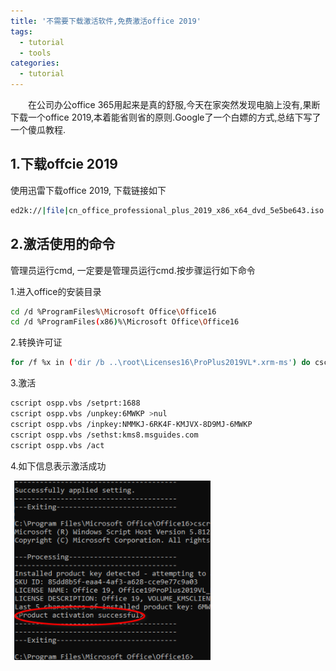 ```yaml
---
title: '不需要下载激活软件,免费激活office 2019'
tags:
  - tutorial
  - tools
categories:
  - tutorial
---
```

&emsp;&emsp;在公司办公office 365用起来是真的舒服,今天在家突然发现电脑上没有,果断下载一个office 2019,本着能省则省的原则.Google了一个白嫖的方式,总结下写了一个傻瓜教程.

 
## 1.下载offcie 2019 
使用迅雷下载office 2019, 下载链接如下
```bash
ed2k://|file|cn_office_professional_plus_2019_x86_x64_dvd_5e5be643.iso|3775004672|1E4FFA5240F21F60DC027F73F1C62FF4|/
```

## 2.激活使用的命令
管理员运行cmd, 一定要是管理员运行cmd.按步骤运行如下命令

1.进入office的安装目录
```bash
cd /d %ProgramFiles%\Microsoft Office\Office16
cd /d %ProgramFiles(x86)%\Microsoft Office\Office16
```

2.转换许可证
```bash
for /f %x in ('dir /b ..\root\Licenses16\ProPlus2019VL*.xrm-ms') do cscript ospp.vbs /inslic:"..\root\Licenses16\%x"
```

3.激活
```bash
cscript ospp.vbs /setprt:1688
cscript ospp.vbs /unpkey:6MWKP >nul
cscript ospp.vbs /inpkey:NMMKJ-6RK4F-KMJVX-8D9MJ-6MWKP
cscript ospp.vbs /sethst:kms8.msguides.com
cscript ospp.vbs /act
```

4.如下信息表示激活成功

![avatar](/assets/img/2020/10-20/2020-10-20.png)